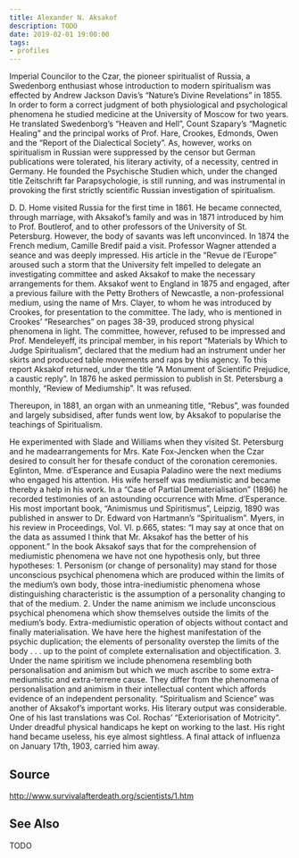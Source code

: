 ```yaml
---
title: Alexander N. Aksakof
description: TODO
date: 2019-02-01 19:00:00
tags: 
- profiles
---
```


Imperial Councilor to the Czar, the pioneer spiritualist of Russia, a Swedenborg enthusiast whose introduction to modern spiritualism was effected by Andrew Jackson Davis’s “Nature’s Divine Revelations” in 1855. In order to form a correct judgment of both physiological and psychological phenomena he studied medicine at the University of Moscow for two years. He translated Swedenborg’s “Heaven and Hell”, Count Szapary’s “Magnetic Healing” and the principal works of Prof. Hare, Crookes, Edmonds, Owen and the “Report of the Dialectical Society”. As, however, works on spiritualism in
Russian were suppressed by the censor but German publications were tolerated, his literary activity, of a necessity, centred in Germany. He founded the Psychische Studien which, under the changed title Zeitschrift far Parapsychologie, is still running, and was instrumental in provoking the first strictly scientific Russian investigation of spiritualism.

D. D. Home visited Russia for the first time in 1861. He became connected, through marriage, with Aksakof’s family and was in 1871 introduced by him to Prof. Boutlerof, and to other professors of the University of St. Petersburg. However, the body of savants was left unconvinced. In 1874 the French medium, Camille Bredif paid a visit. Professor Wagner attended a seance and was deeply impressed. His article in the “Revue de l’Europe” aroused such a storm that the University felt impelled to delegate an investigating committee and asked Aksakof to make the necessary arrangements for
them. Aksakof went to England in 1875 and engaged, after a previous failure with the Petty Brothers of Newcastle, a non-professional medium, using the name of Mrs. Clayer, to whom he was introduced by Crookes, for presentation to the committee. The lady, who is mentioned in Crookes’ “Researches” on pages 38-39, produced strong physical phenomena in light. The committee, however, refused to be impressed and Prof. Mendeleyeff, its principal member, in his report “Materials by Which to Judge Spiritualism”, declared that the medium had an instrument under her skirts and produced
table movements and raps by this agency. To this report Aksakof returned, under the title “A Monument of Scientific Prejudice, a caustic reply”. In 1876 he asked permission to publish in St. Petersburg a monthly, “Review of Mediumship”. It was refused.

Thereupon, in 1881, an organ with an unmeaning title, “Rebus”, was founded and largely subsidised, after funds went low, by Aksakof to popularise the teachings of Spiritualism.

He experimented with Slade and Williams when they visited St. Petersburg and he madearrangements for Mrs. Kate Fox-Jencken when the Czar desired to consult her for thesafe conduct of the coronation ceremonies. Eglinton, Mme. d’Esperance and Eusapia Paladino were the next mediums who engaged his attention. His wife herself was mediumistic and became thereby a help in his work. In a “Case of Partial Dematerialisation” (1896) he recorded testimonies of an astounding occurrence with Mme. d’Esperance. His most important book, “Animismus und Spiritismus”, Leipzig, 1890 was published in answer to Dr. Edward von Hartmann’s “Spiritualism”. Myers, in his review in Proceedings, Vol. VI. p.665, states: “I may say at once that on the data as
assumed I think that Mr. Aksakof has the better of his opponent.” In the book Aksakof says that for the comprehension of mediumistic phenomena we have not one hypothesis only, but three hypotheses: 1. Personism (or change of personality) may stand for those unconscious psychical phenomena which are produced within the limits of the medium’s own body, those intra-inediumistic phenomena whose distinguishing characteristic is the
assumption of a personality changing to that of the medium. 2. Under the name animism we include unconscious psychical phenomena which show themselves outside the limits of the medium’s body. Extra-mediumistic operation of objects without contact and finally materialisation. We have here the highest manifestation of the psychic duplication; the elements of personality overstep the limits of the body . . . up to the point of complete
externalisation and objectification. 3. Under the name spiritism we include phenomena resembling both personalisation and animism but which we much ascribe to some extra-mediumistic and extra-terrene cause. They differ from the phenomena of personalisation and animism in their intellectual content which affords evidence of an independent personality.
“Spiritualism and Science” was another of Aksakof’s important works. His literary output was considerable. One of his last translations was Col. Rochas’ “Exteriorisation of Motricity”. Under dreadful physical handicaps he kept on working to the last. His right hand became useless, his eye almost sightless. A final attack of influenza on January 17th, 1903, carried him away.


## Source
http://www.survivalafterdeath.org/scientists/1.htm

## See Also
TODO


